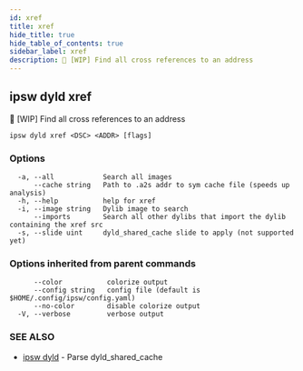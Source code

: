 ```yaml
---
id: xref
title: xref
hide_title: true
hide_table_of_contents: true
sidebar_label: xref
description: 🚧 [WIP] Find all cross references to an address
---
```

## ipsw dyld xref

🚧 [WIP] Find all cross references to an address

```
ipsw dyld xref <DSC> <ADDR> [flags]
```

### Options

```
  -a, --all            Search all images
      --cache string   Path to .a2s addr to sym cache file (speeds up analysis)
  -h, --help           help for xref
  -i, --image string   Dylib image to search
      --imports        Search all other dylibs that import the dylib containing the xref src
  -s, --slide uint     dyld_shared_cache slide to apply (not supported yet)
```

### Options inherited from parent commands

```
      --color           colorize output
      --config string   config file (default is $HOME/.config/ipsw/config.yaml)
      --no-color        disable colorize output
  -V, --verbose         verbose output
```

### SEE ALSO

* [ipsw dyld](/docs/cli/ipsw/dyld)	 - Parse dyld_shared_cache

